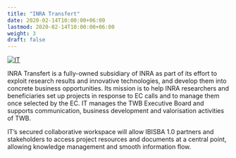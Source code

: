 ```yaml
---
title: "INRA Transfert"
date: 2020-02-14T10:00:00+06:00
lastmod: 2020-02-14T10:00:00+06:00
weight: 3
draft: false
---
```


[![IT](https://www.ibisba.eu/var/internet6_national_ibisba/storage/images/media/images/it/35854-1-eng-GB/IT_medium.jpg)](http://www.inra-transfert.fr/en/)

INRA Transfert is a fully-owned subsidiary of INRA as part of its effort to exploit research results and innovative technologies, and develop them into concrete business opportunities. Its mission is to help INRA researchers and beneficiaries set up projects in response to EC calls and to manage them once selected by the EC. IT manages the TWB Executive Board and supports communication, business development and valorisation activities of TWB.

IT’s secured collaborative workspace will allow IBISBA 1.0 partners and stakeholders to access project resources and documents at a central point, allowing knowledge management and smooth information flow.